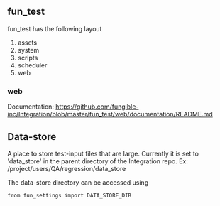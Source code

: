 ## fun_test
fun_test has the following layout
1. assets
2. system
3. scripts
4. scheduler
5. web

### web
Documentation: https://github.com/fungible-inc/Integration/blob/master/fun_test/web/documentation/README.md

## Data-store

A place to store test-input files that are large.
Currently it is set to 'data_store' in the parent directory of the Integration repo.
Ex: /project/users/QA/regression/data_store

The data-store directory can be accessed using
```
from fun_settings import DATA_STORE_DIR
```
